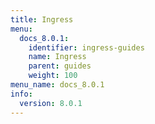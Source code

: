 ```yaml
---
title: Ingress
menu:
  docs_8.0.1:
    identifier: ingress-guides
    name: Ingress
    parent: guides
    weight: 100
menu_name: docs_8.0.1
info:
  version: 8.0.1
---
```


